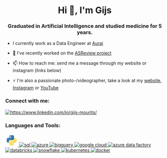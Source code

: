 <h1 align="center">Hi 👋, I'm Gijs</h1>
<h3 align="center">Graduated in Artificial Intelligence and studied medicine for 5 years.</h3>

- I currently work as a Data Engineer at [Aurai](https://aurai.com/)

- 🔭 I’ve recently worked on the [ASReview project](https://github.com/asreview)

- 📫 How to reach me: send me a message through my website or instagram (links below)

- ⚡ I'm also a passionate photo-/videographer, take a look at my [website](https://mourits-films.com/), [Instagram](https://www.instagram.com/mourits.films) or [YouTube](https://www.youtube.com/channel/UCoxW82btGlzISVRY4VIKAOw)

<h3 align="left">Connect with me:</h3>
<p align="left">
<a href="https://www.linkedin.com/in/gijs-mourits/" target="blank"><img align="center" src="https://raw.githubusercontent.com/rahuldkjain/github-profile-readme-generator/master/src/images/icons/Social/linked-in-alt.svg" alt="https://www.linkedin.com/in/gijs-mourits/" height="30" width="40" /></a>
</p>

<h3 align="left">Languages and Tools:</h3>
<p align="left">
  <!-- Python -->
  <a href="https://www.python.org" target="_blank" rel="noreferrer">
    <img src="https://raw.githubusercontent.com/devicons/devicon/master/icons/python/python-original.svg" alt="python" width="40" height="40"/>
  </a>
  <!-- SQL -->
  <a href="https://www.microsoft.com/en-us/sql-server" target="_blank" rel="noreferrer">
    <img src="https://cdn.worldvectorlogo.com/logos/microsoft-sql-server.svg" alt="sql" width="40" height="40"/>
  </a>
  <!-- Microsoft Azure -->
  <a href="https://azure.microsoft.com/en-us/" target="_blank" rel="noreferrer">
    <img src="https://www.vectorlogo.zone/logos/microsoft_azure/microsoft_azure-icon.svg" alt="azure" width="40" height="40"/>
  </a>
  <!-- Google BigQuery -->
  <a href="https://cloud.google.com/bigquery" target="_blank" rel="noreferrer">
    <img src="https://www.vectorlogo.zone/logos/google_bigquery/google_bigquery-icon.svg" alt="bigquery" width="40" height="40"/>
  </a>
  <!-- Google Workflow -->
  <a href="https://cloud.google.com/workflows" target="_blank" rel="noreferrer">
    <img src="https://www.vectorlogo.zone/logos/google_cloud/google_cloud-icon.svg" alt="google cloud" width="40" height="40"/>
  </a>
  <!-- Azure Data Factory -->
  <a href="https://azure.microsoft.com/en-us/services/data-factory/" target="_blank" rel="noreferrer">
    <img src="https://www.vectorlogo.zone/logos/microsoft_azure/microsoft_azure-icon.svg" alt="azure data factory" width="40" height="40"/>
  </a>
  <!-- Azure Databricks -->
  <a href="https://azure.microsoft.com/en-us/services/databricks/" target="_blank" rel="noreferrer">
    <img src="https://www.vectorlogo.zone/logos/databricks/databricks-icon.svg" alt="databricks" width="40" height="40"/>
  </a>
  <!-- Snowflake -->
  <a href="https://www.snowflake.com/" target="_blank" rel="noreferrer">
    <img src="https://www.vectorlogo.zone/logos/snowflake/snowflake-icon.svg" alt="snowflake" width="40" height="40"/>
  </a>
  <!-- Kubernetes -->
  <a href="https://kubernetes.io/" target="_blank" rel="noreferrer">
    <img src="https://www.vectorlogo.zone/logos/kubernetes/kubernetes-icon.svg" alt="kubernetes" width="40" height="40"/>
  </a>
  <!-- Docker -->
  <a href="https://www.docker.com/" target="_blank" rel="noreferrer">
    <img src="https://www.vectorlogo.zone/logos/docker/docker-icon.svg" alt="docker" width="40" height="40"/>
  </a>
</p>
